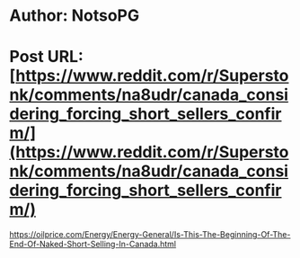 # Author: NotsoPG
# Post URL: [https://www.reddit.com/r/Superstonk/comments/na8udr/canada_considering_forcing_short_sellers_confirm/](https://www.reddit.com/r/Superstonk/comments/na8udr/canada_considering_forcing_short_sellers_confirm/)


https://oilprice.com/Energy/Energy-General/Is-This-The-Beginning-Of-The-End-Of-Naked-Short-Selling-In-Canada.html